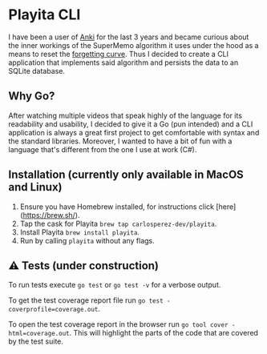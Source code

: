 # Playita CLI  
I have been a user of [Anki](https://github.com/ankitects/anki) for the last 3 years and became curious about the inner workings of the SuperMemo algorithm it uses under the hood as a means to reset the [forgetting curve](https://www.growthengineering.co.uk/what-is-the-forgetting-curve/). Thus I decided to create a CLI application that implements said algorithm and persists the data to an SQLite database. 

## Why Go?
After watching multiple videos that speak highly of the language for its readability and usability, I decided to give it a Go (pun intended) and a CLI application is always a great first project to get comfortable with syntax and the standard libraries. Moreover, I wanted to have a bit of fun with a language that's different from the one I use at work (C#).

## Installation (currently only available in MacOS and Linux)
1. Ensure you have Homebrew installed, for instructions click [here] (https://brew.sh/).
2. Tap the cask for Playita `brew tap carlosperez-dev/playita`.
3. Install Playita `brew install playita`.
4. Run by calling `playita` without any flags.

## ⚠️ Tests (under construction)
To run tests execute `go test` or `go test -v` for a verbose output.  

To get the test coverage report file run `go test -coverprofile=coverage.out`.  

To open the test coverage report in the browser run `go tool cover -html=coverage.out`. This will highlight the parts of the code that are covered by the test suite. 
